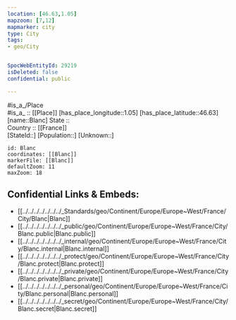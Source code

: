 ```yaml
---
location: [46.63,1.05] 
mapzoom: [7,12] 
mapmarker: city 
type: City
tags:
- geo/City


SpocWebEntityId: 29219
isDeleted: false
confidential: public

---
```

#is_a_/Place  
#is_a_ :: [[Place]] 
[has_place_longitude::1.05] 
[has_place_latitude::46.63] 
[name::Blanc] 
State ::  
Country :: [[France]]  
[StateId::] 
[Population::] 
[Unknown::] 


```leaflet
id: Blanc
coordinates: [[Blanc]] 
markerFile: [[Blanc]] 
defaultZoom: 11 
maxZoom: 18
```


## Confidential Links & Embeds: 
- [[../../../../../../../_Standards/geo/Continent/Europe/Europe~West/France/City/Blanc|Blanc]] 
- [[../../../../../../../_public/geo/Continent/Europe/Europe~West/France/City/Blanc.public|Blanc.public]] 
- [[../../../../../../../_internal/geo/Continent/Europe/Europe~West/France/City/Blanc.internal|Blanc.internal]] 
- [[../../../../../../../_protect/geo/Continent/Europe/Europe~West/France/City/Blanc.protect|Blanc.protect]] 
- [[../../../../../../../_private/geo/Continent/Europe/Europe~West/France/City/Blanc.private|Blanc.private]] 
- [[../../../../../../../_personal/geo/Continent/Europe/Europe~West/France/City/Blanc.personal|Blanc.personal]] 
- [[../../../../../../../_secret/geo/Continent/Europe/Europe~West/France/City/Blanc.secret|Blanc.secret]] 
